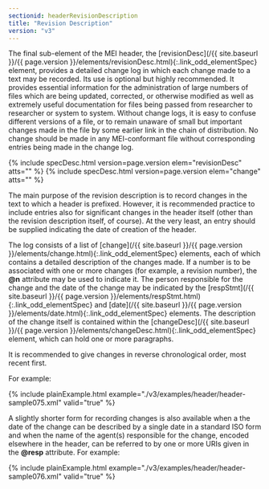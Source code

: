 ```yaml
---
sectionid: headerRevisionDescription
title: "Revision Description"
version: "v3"
---
```




The final sub-element of the MEI header, the [revisionDesc](/{{ site.baseurl }}/{{ page.version }}/elements/revisionDesc.html){:.link_odd_elementSpec} element,
provides a detailed change log in which each change made to a text may be recorded.
Its use is
optional but highly recommended. It provides essential information for the administration
of
large numbers of files which are being updated, corrected, or otherwise modified as
well as
extremely useful documentation for files being passed from researcher to researcher
or system
to system. Without change logs, it is easy to confuse different versions of a file,
or to
remain unaware of small but important changes made in the file by some earlier link
in the
chain of distribution. No change should be made in any MEI-conformant file without
corresponding entries being made in the change log.



{% include specDesc.html version=page.version elem="revisionDesc" atts="" %}
{% include specDesc.html version=page.version elem="change" atts="" %}




The main purpose of the revision description is to record changes in the text to which
a
header is prefixed. However, it is recommended practice to include entries also for
significant changes in the header itself (other than the revision description itself,
of
course). At the very least, an entry should be supplied indicating the date of creation
of the
header.

The log consists of a list of [change](/{{ site.baseurl }}/{{ page.version }}/elements/change.html){:.link_odd_elementSpec} elements, each of which contains a
detailed description of the changes made. If a number is to be associated with one
or more
changes (for example, a revision number), the **@n** attribute may be used to indicate
it. The person responsible for the change and the date of the change may be indicated
by the
[respStmt](/{{ site.baseurl }}/{{ page.version }}/elements/respStmt.html){:.link_odd_elementSpec} and [date](/{{ site.baseurl }}/{{ page.version }}/elements/date.html){:.link_odd_elementSpec} elements. The description of
the change itself is contained within the [changeDesc](/{{ site.baseurl }}/{{ page.version }}/elements/changeDesc.html){:.link_odd_elementSpec} element, which can
hold one or more paragraphs.

It is recommended to give changes in reverse chronological order, most recent first.

For example:

{% include plainExample.html example="./v3/examples/header/header-sample075.xml" valid="true" %}

A slightly shorter form for recording changes is also available when a the date of
the change
can be described by a single date in a standard ISO form and when the name of the
agent(s)
responsible for the change, encoded elsewhere in the header, can be referred to by
one or more
URIs given in the **@resp** attribute. For example:

{% include plainExample.html example="./v3/examples/header/header-sample076.xml" valid="true" %}


